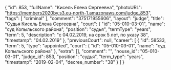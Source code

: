 {
    "id": 853,
    "fullName": "Кисель Елена Сергеевна",
    "photoURL": "https://members2020by.s3.eu-north-1.amazonaws.com/judge_853",
    "tags": [
        "criminal"
    ],
    "comment": "375171955606",
    "layout": "judge",
    "title": "Судья Кисель Елена Сергеевна",
    "court": {
        "id": "05-010-03-01",
        "name": "суд Копыльского района",
        "position": "судья",
        "termType": "years",
        "term": 5,
        "description": "c 04.02.2019, на срок 5 лет, по указу 38",
        "timestamp": "04.02.2019"
    },
    "previousCourt": null,
    "career": [
        {
            "id": 58533,
            "term": 5,
            "type": "appointed",
            "court": {
                "id": "05-010-03-01",
                "name": "суд Копыльского района"
            },
            "extra": [],
            "comment": "",
            "house_id": "05-010-03-01",
            "judge_id": 853,
            "position": "судья",
            "term_type": "years",
            "timestamp": "2019-02-04",
            "decree_number": "38"
        }
    ]
}